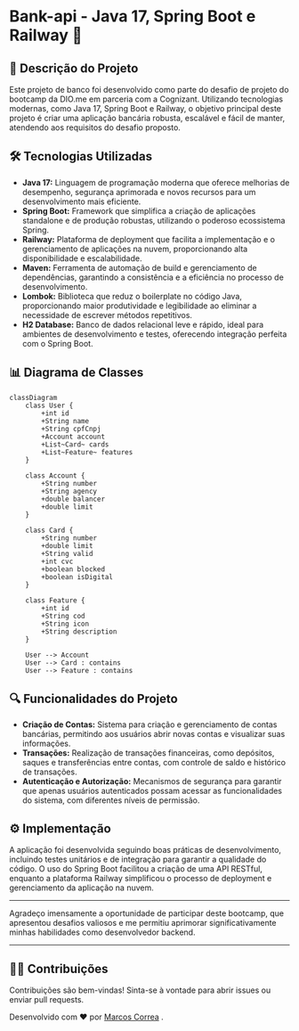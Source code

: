 # Bank-api - Java 17, Spring Boot e Railway 🚀

## 📄 Descrição do Projeto
Este projeto de banco foi desenvolvido como parte do desafio de projeto do bootcamp da DIO.me em parceria com a Cognizant. Utilizando tecnologias modernas, como Java 17, Spring Boot e Railway, o objetivo principal deste projeto é criar uma aplicação bancária robusta, escalável e fácil de manter, atendendo aos requisitos do desafio proposto.


## 🛠️ Tecnologias Utilizadas
- **Java 17:** Linguagem de programação moderna que oferece melhorias de desempenho, segurança aprimorada e novos recursos para um desenvolvimento mais eficiente.
- **Spring Boot:** Framework que simplifica a criação de aplicações standalone e de produção robustas, utilizando o poderoso ecossistema Spring.
- **Railway:** Plataforma de deployment que facilita a implementação e o gerenciamento de aplicações na nuvem, proporcionando alta disponibilidade e escalabilidade.
- **Maven:** Ferramenta de automação de build e gerenciamento de dependências, garantindo a consistência e a eficiência no processo de desenvolvimento.
- **Lombok:** Biblioteca que reduz o boilerplate no código Java, proporcionando maior produtividade e legibilidade ao eliminar a necessidade de escrever métodos repetitivos.
- **H2 Database:** Banco de dados relacional leve e rápido, ideal para ambientes de desenvolvimento e testes, oferecendo integração perfeita com o Spring Boot.


## 📊 Diagrama de Classes

```mermaid
classDiagram
    class User {
        +int id
        +String name
        +String cpfCnpj
        +Account account
        +List~Card~ cards
        +List~Feature~ features
    }

    class Account {
        +String number
        +String agency
        +double balancer
        +double limit
    }

    class Card {
        +String number
        +double limit
        +String valid
        +int cvc
        +boolean blocked
        +boolean isDigital
    }

    class Feature {
        +int id
        +String cod
        +String icon
        +String description
    }

    User --> Account
    User --> Card : contains
    User --> Feature : contains
```

## 🔍 Funcionalidades do Projeto 
- **Criação de Contas:** Sistema para criação e gerenciamento de contas bancárias, permitindo aos usuários abrir novas contas e visualizar suas informações.
- **Transações:** Realização de transações financeiras, como depósitos, saques e transferências entre contas, com controle de saldo e histórico de transações.
- **Autenticação e Autorização:** Mecanismos de segurança para garantir que apenas usuários autenticados possam acessar as funcionalidades do sistema, com diferentes níveis de permissão.


## ⚙️ Implementação 
A aplicação foi desenvolvida seguindo boas práticas de desenvolvimento, incluindo testes unitários e de integração para garantir a qualidade do código. O uso do Spring Boot facilitou a criação de uma API RESTful, enquanto a plataforma Railway simplificou o processo de deployment e gerenciamento da aplicação na nuvem.


---

Agradeço imensamente a oportunidade de participar deste bootcamp, que apresentou desafios valiosos e me permitiu aprimorar significativamente minhas habilidades como desenvolvedor backend.

---

## 🧑‍💻 Contribuições
Contribuições são bem-vindas! Sinta-se à vontade para abrir issues ou enviar pull requests.


Desenvolvido com ❤️ por [Marcos Correa](https://github.com/correamarcos) .


